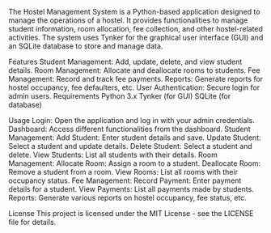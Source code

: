 
The Hostel Management System is a Python-based application designed to manage the operations of a hostel. It provides functionalities to manage student information, room allocation, fee collection, and other hostel-related activities. The system uses Tynker for the graphical user interface (GUI) and an SQLite database to store and manage data.

Features
Student Management: Add, update, delete, and view student details.
Room Management: Allocate and deallocate rooms to students.
Fee Management: Record and track fee payments.
Reports: Generate reports for hostel occupancy, fee defaulters, etc.
User Authentication: Secure login for admin users.
Requirements
Python 3.x
Tynker (for GUI)
SQLite (for database)

Usage
Login: Open the application and log in with your admin credentials.
Dashboard: Access different functionalities from the dashboard.
Student Management:
Add Student: Enter student details and save.
Update Student: Select a student and update details.
Delete Student: Select a student and delete.
View Students: List all students with their details.
Room Management:
Allocate Room: Assign a room to a student.
Deallocate Room: Remove a student from a room.
View Rooms: List all rooms with their occupancy status.
Fee Management:
Record Payment: Enter payment details for a student.
View Payments: List all payments made by students.
Reports:
Generate various reports on hostel occupancy, fee status, etc.

License
This project is licensed under the MIT License - see the LICENSE file for details.
